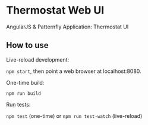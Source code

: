 # Thermostat Web UI

AngularJS & Patternfly Application: Thermostat UI

## How to use

Live-reload development:

`npm start`, then point a web browser at localhost:8080.

One-time build:

`npm run build`

Run tests:

`npm test` (one-time) or `npm run test-watch` (live-reload)
